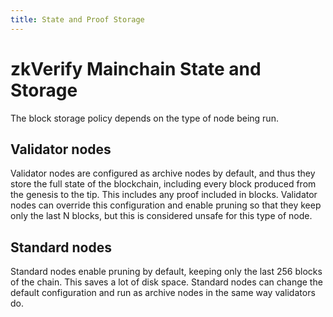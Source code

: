 ```yaml
---
title: State and Proof Storage
---
```


# zkVerify Mainchain State and Storage

The block storage policy depends on the type of node being run.

## Validator nodes
Validator nodes are configured as archive nodes by default, and thus they store the full state of the blockchain, including every block produced from the genesis to the tip. This includes any proof included in blocks. Validator nodes can override this configuration and enable pruning so that they keep only the last N blocks, but this is considered unsafe for this type of node.

## Standard nodes
Standard nodes enable pruning by default, keeping only the last 256 blocks of the chain. This saves a lot of disk space. Standard nodes can change the default configuration and run as archive nodes in the same way validators do.
